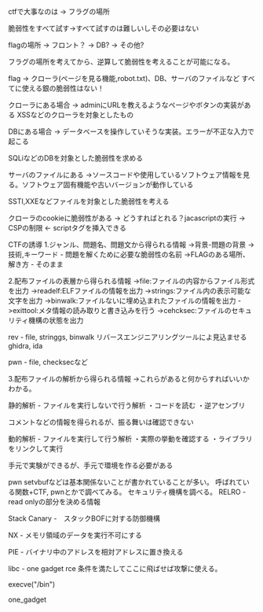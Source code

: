 ctfで大事なのは
-> フラグの場所

脆弱性をすべて試す->すべて試すのは難しいしその必要はない

flagの場所
-> フロント？ 
-> DB?
-> その他?

フラグの場所を考えてから、逆算して脆弱性を考えることが可能になる。

flag
-> クローラ(ページを見る機能,robot.txt)、DB、サーバのファイルなど
すべてに使える銀の脆弱性はない！

クローラにある場合
-> adminにURLを教えるようなページやボタンの実装がある
XSSなどのクローラを対象としたもの

DBにある場合
-> データベースを操作していそうな実装。エラーが不正な入力で起こる

SQLiなどのDBを対象とした脆弱性を求める

サーバのファイルにある
->ソースコードや使用しているソフトウェア情報を見る。ソフトウェア固有機能や古いバージョンが動作している

SSTI,XXEなどファイルを対象とした脆弱性を考える

クローラのcookieに脆弱性がある -> どうすればとれる？jacascriptの実行 -> CSPの制限 <- scriptタグを挿入できる


CTFの誘導
1.ジャンル、問題名、問題文から得られる情報
->背景-問題の背景
->技術,キーワード - 問題を解くために必要な脆弱性の名前
->FLAGのある場所、解き方 - そのまま

2.配布ファイルの表層から得られる情報
->file:ファイルの内容からファイル形式を出力
->readelf:ELFファイルの情報を出力
->strings:ファイル内の表示可能な文字を出力
->binwalk:ファイルないに埋め込まれたファイルの情報を出力
->exittool:メタ情報の読み取りと書き込みを行う
->cehcksec:ファイルのセキュリティ機構の状態を出力

rev - file, stringgs, binwalk
リバースエンジニアリングツールによ見込ませる ghidra, ida

pwn - file, checksecなど


3.配布ファイルの解析から得られる情報
->これらがあると何からすればいいかわかる。

静的解析 - ファイルを実行しないで行う解析
・コードを読む
・逆アセンブリ

コメントなどの情報を得られるが、振る舞いは確認できない

動的解析 - ファイルを実行して行う解析
・実際の挙動を確認する
・ライブラリをリンクして実行

手元で実験ができるが、手元で環境を作る必要がある


pwn
setvbufなどは基本関係ないことが書かれていることが多い。
呼ばれている関数+CTF, pwnとかで調べてみる。
セキュリティ機構を調べる。
RELRO - read onlyの部分を決める情報

Stack Canary -　スタックBOFに対する防御機構

NX - メモリ領域のデータを実行不可にする

PIE - バイナリ中のアドレスを相対アドレスに置き換える

libc - one gadget rce 条件を満たしてここに飛ばせば攻撃に使える。

execve("/bin")

one_gadget